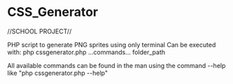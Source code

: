 # CSS_Generator

//SCHOOL PROJECT// 

PHP script to generate PNG sprites using only terminal 
Can be executed with: php cssgenerator.php ...commands... folder_path 

All available commands can be found in the man using the command --help like "php cssgenerator.php --help" 
